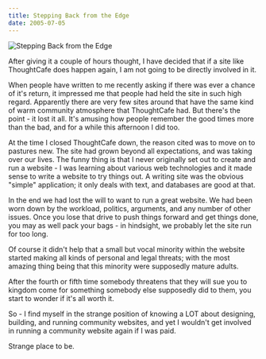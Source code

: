 ```yaml
---
title: Stepping Back from the Edge
date: 2005-07-05
---
```


![Stepping Back from the Edge](https://source.unsplash.com/npxXWgQ33ZQ/1600x900)

After giving it a couple of hours thought, I have decided that if a site like ThoughtCafe does happen again, I am not going to be directly involved in it.

When people have written to me recently asking if there was ever a chance of it's return, it impressed me that people had held the site in such high regard. Apparently there are very few sites around that have the same kind of warm community atmosphere that ThoughtCafe had. But there's the point - it lost it all. It's amusing how people remember the good times more than the bad, and for a while this afternoon I did too.

At the time I closed ThoughtCafe down, the reason cited was to move on to pastures new. The site had grown beyond all expectations, and was taking over our lives. The funny thing is that I never originally set out to create and run a website - I was learning about various web technologies and it made sense to write a website to try things out. A writing site was the obvious "simple" application; it only deals with text, and databases are good at that.

In the end we had lost the will to want to run a great website. We had been worn down by the workload, politics, arguments, and any number of other issues. Once you lose that drive to push things forward and get things done, you may as well pack your bags - in hindsight, we probably let the site run for too long.

Of course it didn't help that a small but vocal minority within the website started making all kinds of personal and legal threats; with the most amazing thing being that this minority were supposedly mature adults.

After the fourth or fifth time somebody threatens that they will sue you to kingdom come for something somebody else supposedly did to them, you start to wonder if it's all worth it.

So - I find myself in the strange position of knowing a LOT about designing, building, and running community websites, and yet I wouldn't get involved in running a community website again if I was paid.

Strange place to be.